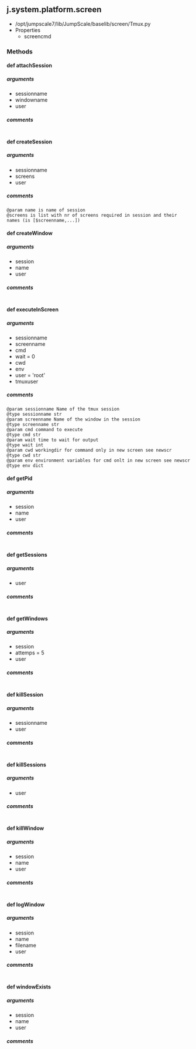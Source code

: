 ## j.system.platform.screen

- /opt/jumpscale7/lib/JumpScale/baselib/screen/Tmux.py
- Properties
    - screencmd

### Methods

#### def attachSession 
##### arguments

- sessionname
- windowname
- user

##### comments

```

```

#### def createSession 
##### arguments

- sessionname
- screens
- user

##### comments

```
@param name is name of session
@screens is list with nr of screens required in session and their names (is [$screenname,...])

```

#### def createWindow 
##### arguments

- session
- name
- user

##### comments

```

```

#### def executeInScreen 
##### arguments

- sessionname
- screenname
- cmd
- wait = 0
- cwd
- env
- user = 'root'
- tmuxuser

##### comments

```
@param sessionname Name of the tmux session
@type sessionname str
@param screenname Name of the window in the session
@type screenname str
@param cmd command to execute
@type cmd str
@param wait time to wait for output
@type wait int
@param cwd workingdir for command only in new screen see newscr
@type cwd str
@param env environment variables for cmd onlt in new screen see newscr
@type env dict

```

#### def getPid 
##### arguments

- session
- name
- user

##### comments

```

```

#### def getSessions 
##### arguments

- user

##### comments

```

```

#### def getWindows 
##### arguments

- session
- attemps = 5
- user

##### comments

```

```

#### def killSession 
##### arguments

- sessionname
- user

##### comments

```

```

#### def killSessions 
##### arguments

- user

##### comments

```

```

#### def killWindow 
##### arguments

- session
- name
- user

##### comments

```

```

#### def logWindow 
##### arguments

- session
- name
- filename
- user

##### comments

```

```

#### def windowExists 
##### arguments

- session
- name
- user

##### comments

```

```

